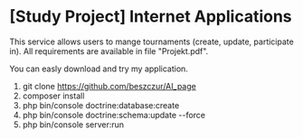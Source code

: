 # [Study Project] Internet Applications

This service allows users to mange tournaments (create, update, participate in).
All requirements are available in file "Projekt.pdf".

You can easly download and try my application.

1. git clone https://github.com/beszczur/AI_page
2. composer install
3. php bin/console doctrine:database:create
4. php bin/console doctrine:schema:update --force
5. php bin/console server:run
